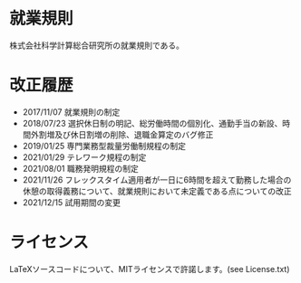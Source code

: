 # 就業規則
株式会社科学計算総合研究所の就業規則である。

# 改正履歴
* 2017/11/07 就業規則の制定
* 2018/07/23 選択休日制の明記、総労働時間の個別化、通勤手当の新設、時間外割増及び休日割増の削除、退職金算定のバグ修正
* 2019/01/25 専門業務型裁量労働制規程の制定
* 2021/01/29 テレワーク規程の制定
* 2021/08/01 職務発明規程の制定
* 2021/11/26 フレックスタイム適用者が一日に6時間を超えて勤務した場合の休憩の取得義務について、就業規則において未定義である点についての改正
* 2021/12/15 試用期間の変更

# ライセンス
LaTeXソースコードについて、MITライセンスで許諾します。(see License.txt)
